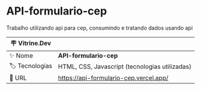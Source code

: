 # API-formulario-cep
 
Trabalho utilizando api para cep, consumindo e tratando dados usando api

| :placard: Vitrine.Dev |     |
| -------------  | --- |
| :sparkles: Nome        | **API-formulario-cep**
| :label: Tecnologias | HTML, CSS, Javascript (tecnologias utilizadas)
| :rocket: URL         | https://api-formulario-cep.vercel.app/

